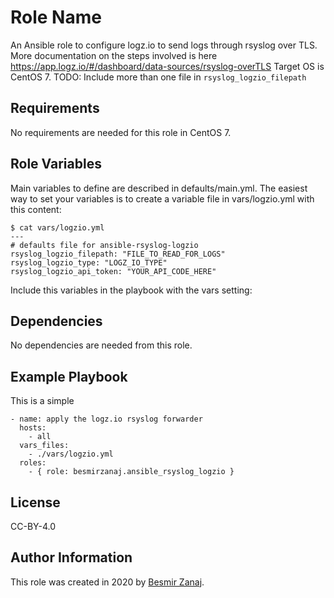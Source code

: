 Role Name
=========

An Ansible role to configure logz.io to send logs through rsyslog over TLS. More documentation on the steps involved is here https://app.logz.io/#/dashboard/data-sources/rsyslog-overTLS
Target OS is CentOS 7.
TODO: Include more than one file in ```rsyslog_logzio_filepath```

Requirements
------------

No requirements are needed for this role in CentOS 7.

Role Variables
--------------

Main variables to define are described in defaults/main.yml. The easiest way to set your variables is to create a variable file in vars/logzio.yml with this content:

```
$ cat vars/logzio.yml
---
# defaults file for ansible-rsyslog-logzio
rsyslog_logzio_filepath: "FILE_TO_READ_FOR_LOGS"
rsyslog_logzio_type: "LOGZ_IO_TYPE"
rsyslog_logzio_api_token: "YOUR_API_CODE_HERE"
```

Include this variables in the playbook with the vars setting:



Dependencies
------------

No dependencies are needed from this role.

Example Playbook
----------------

This is a simple 

```
- name: apply the logz.io rsyslog forwarder
  hosts:
    - all
  vars_files:
    - ./vars/logzio.yml
  roles:
    - { role: besmirzanaj.ansible_rsyslog_logzio } 
```

License
-------

CC-BY-4.0

Author Information
------------------

This role was created in 2020 by [Besmir Zanaj](https://www.cloudalbania.com).

